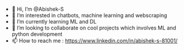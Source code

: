 - 👋 Hi, I’m @Abishek-S
- 👀 I’m interested in chatbots, machine learning and webscraping
- 🌱 I’m currently learning ML and DL
- 💞️ I’m looking to collaborate on cool projects which involves ML and python development
- 📫 How to reach me : https://www.linkedin.com/in/abishek-s-81001/

<!---
Abishek-Suresh/Abishek-Suresh is a ✨ special ✨ repository because its `README.md` (this file) appears on your GitHub profile.
You can click the Preview link to take a look at your changes.
--->
